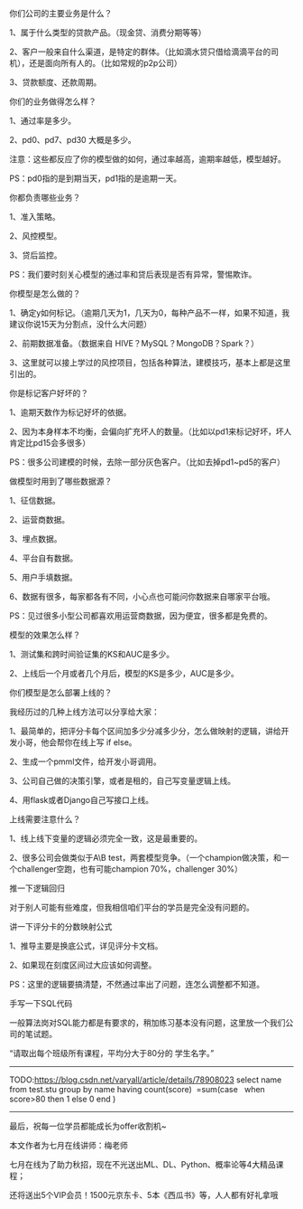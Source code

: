 

<!--
 * @version:
 * @Author:  StevenJokess https://github.com/StevenJokess
 * @Date: 2020-10-09 15:01:11
 * @LastEditors:  StevenJokess https://github.com/StevenJokess
 * @LastEditTime: 2020-10-09 15:11:03
 * @Description:
 * @TODO::
 * @Reference:
-->

你们公司的主要业务是什么？

1、属于什么类型的贷款产品。（现金贷、消费分期等等）

2、客户一般来自什么渠道，是特定的群体。（比如滴水贷只借给滴滴平台的司机），还是面向所有人的。（比如常规的p2p公司）

3、贷款额度、还款周期。



你们的业务做得怎么样？

1、通过率是多少。

2、pd0、pd7、pd30 大概是多少。

注意：这些都反应了你的模型做的如何，通过率越高，逾期率越低，模型越好。

PS：pd0指的是到期当天，pd1指的是逾期一天。



你都负责哪些业务？

1、准入策略。

2、风控模型。

3、贷后监控。

PS：我们要时刻关心模型的通过率和贷后表现是否有异常，警惕欺诈。



你模型是怎么做的？

1、确定y如何标记。（逾期几天为1，几天为0，每种产品不一样，如果不知道，我建议你说15天为分割点，没什么大问题）

2、前期数据准备。（数据来自 HIVE？MySQL？MongoDB？Spark？）

3、这里就可以接上学过的风控项目，包括各种算法，建模技巧，基本上都是这里引出的。



你是标记客户好坏的？

1、逾期天数作为标记好坏的依据。

2、因为本身样本不均衡，会偏向扩充坏人的数量。（比如以pd1来标记好坏，坏人肯定比pd15会多很多）

PS：很多公司建模的时候，去除一部分灰色客户。（比如去掉pd1~pd5的客户）



做模型时用到了哪些数据源？

1、征信数据。

2、运营商数据。

3、埋点数据。

4、平台自有数据。

5、用户手填数据。

6、数据有很多，每家都各有不同，小心点也可能问你数据来自哪家平台哦。

PS：见过很多小型公司都喜欢用运营商数据，因为便宜，很多都是免费的。



模型的效果怎么样？

1、测试集和跨时间验证集的KS和AUC是多少。

2、上线后一个月或者几个月后，模型的KS是多少，AUC是多少。



你们模型是怎么部署上线的？

我经历过的几种上线方法可以分享给大家：

1、最简单的，把评分卡每个区间加多少分减多少分，怎么做映射的逻辑，讲给开发小哥，他会帮你在线上写 if else。

2、生成一个pmml文件，给开发小哥调用。

3、公司自己做的决策引擎，或者是租的，自己写变量逻辑上线。

4、用flask或者Django自己写接口上线。



上线需要注意什么？

1、线上线下变量的逻辑必须完全一致，这是最重要的。

2、很多公司会做类似于A\B test，两套模型竞争。（一个champion做决策，和一个challenger空跑，也有可能champion 70%，challenger 30%）



推一下逻辑回归

对于别人可能有些难度，但我相信咱们平台的学员是完全没有问题的。



讲一下评分卡的分数映射公式

1、推导主要是换底公式，详见评分卡文档。

2、如果现在刻度区间过大应该如何调整。

PS：这里的逻辑要搞清楚，不然通过率出了问题，连怎么调整都不知道。



手写一下SQL代码

一般算法岗对SQL能力都是有要求的，稍加练习基本没有问题，这里放一个我们公司的笔试题。

“请取出每个班级所有课程，平均分大于80分的 学生名字。”

---
TODO:https://blog.csdn.net/varyall/article/details/78908023
select name from test.stu
group by name
having count(score)  =sum(case   when score>80 then 1 else 0 end )

---

最后，祝每一位学员都能成长为offer收割机~

本文作者为七月在线讲师：梅老师

七月在线为了助力秋招，现在不光送出ML、DL、Python、概率论等4大精品课程；

还将送出5个VIP会员！1500元京东卡、5本《西瓜书》等，人人都有好礼拿哦
